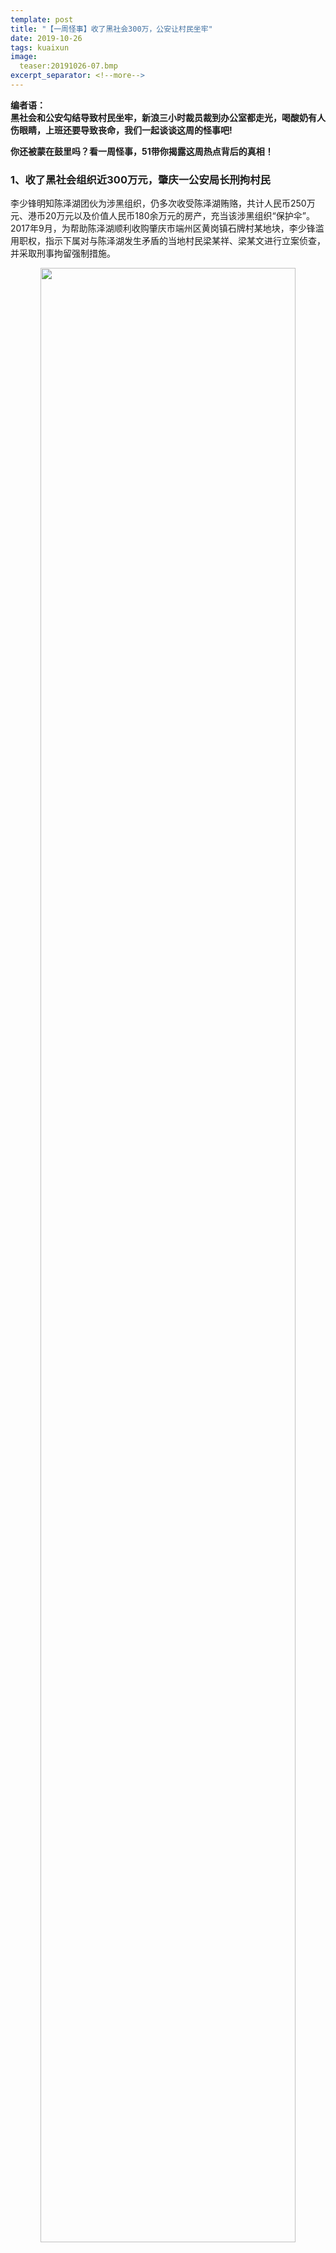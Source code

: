 ```yaml
---
template: post
title: "【一周怪事】收了黑社会300万，公安让村民坐牢"
date: 2019-10-26
tags: kuaixun
image:
  teaser:20191026-07.bmp
excerpt_separator: <!--more-->
---
```


**编者语：  
黑社会和公安勾结导致村民坐牢，新浪三小时裁员裁到办公室都走光，喝酸奶有人伤眼睛，上班还要导致丧命，我们一起谈谈这周的怪事吧!**

**你还被蒙在鼓里吗？看一周怪事，51带你揭露这周热点背后的真相！**

<h3>1、收了黑社会组织近300万元，肇庆一公安局长刑拘村民</h3>

李少锋明知陈泽湖团伙为涉黑组织，仍多次收受陈泽湖贿赂，共计人民币250万元、港币20万元以及价值人民币180余万元的房产，充当该涉黑组织“保护伞”。
2017年9月，为帮助陈泽湖顺利收购肇庆市端州区黄岗镇石牌村某地块，李少锋滥用职权，指示下属对与陈泽湖发生矛盾的当地村民梁某祥、梁某文进行立案侦查，并采取刑事拘留强制措施。

<div style="text-align:center"><img src="/images/20191026-02.bmp" width="90%"><br></div><br>

***51说：*** 
**人民卫士，忠诚为民？台上表演扫黑除恶，底下和黑社会狼狈为奸，残害人民群众。一个副区长，公安局长，可以只手遮天，公器私用，滥用职权。公权力的毫无边际和老百姓的手无寸铁形成了鲜明的对比。这样的社会，难道人民群众被当官的欺负了就只能打碎门牙往肚子里咽？**

<h3>2、河南郑州镇干部下村扶贫欠4万元餐费</h3>

当事饭店老板陈增印提供的起诉书显示，2017年8月以来，峡窝镇政府在峡窝镇石嘴村开展“精准扶贫”工作，其工作人员多次到陈增印的饭店龙腾生态园烙馍特味村用餐或订购工作人员盒饭。经石嘴村委会原负责人赵满场（后因涉嫌职务犯罪被判刑入狱）批准，由石嘴村委会相关负责人负责签单挂账。截至目前，已累计拖欠餐费38919元。陈增印多次到石嘴村委会催要，对方均以餐费无法报销入账为由未予清偿。

<div style="text-align:center"><img src="/images/20191026-01.bmp" width="90%"><br></div><br>

***51说：*** 
**4万元，4000份工业区快餐，一个农民工一年的工资，他们几顿饭就花完了，花完还赖账。官员滥用国家的钱、人民的钱我们早就看惯了。他们滥用职权换来好处也是日常便饭。这次只是用官位换来了4万元的饭，而曾经官员们还用权利剥夺了中国人民的工厂，抢占了人民的资源。这样大大小小的贪污，是官僚资产阶级发财的路。不管怎么打苍蝇老虎，只要资本主义的自私自利规则还推动着他们，这样的腐败也必然会持续。**

<h3>3、规模惊人！新浪阅读裁员90% 从通知到走人只3小时</h3>

10月17日，有网友在脉脉上透露，新浪阅读业务线开始裁员，而且一裁就是90%的岗位。有员工下午两点接到裁员通知，五点就拿到离职证明了。现场结账，赔偿n+1，部门原地解散只用了3小时。

<div style="text-align:center"><img src="/images/20191026-03.bmp" width="90%"><br></div><br>

***51说：*** 
**在资本家的企业打工，员工不但没法参与决策，就连自己什么时候被扫地出门也完全没有知情权，毫无尊严可言。一纸辞工书下来，要你多快滚蛋你就要多快滚蛋，想要缓冲时间？不可能的，越快的裁员对资本家来说风险越小，对他们来说，经营情况不好的时候，员工曾经为他们创造了多少价值都没有用，只是累赘而已，最好快刀斩乱麻地把包袱甩掉。你连反映过来的时间都没有，肯定也就不会抗议了。**

<h3>4、喝口酸奶，瓶炸了！瞅了一下，眼伤了！</h3>

10月5日深圳的送奶工唐先生接到客户的投诉，说他送的乳酸菌饮料有一批次鼓包了，他赶紧去现场查看，没想到却发生了意外。突然“砰”的一声，包的乳酸菌饮料发生“爆炸”，唐先生被炸飞的瓶盖打到眼睛。

<div style="text-align:center"><img src="/images/20191026-04.gif" width="90%"><br></div><br>

***51说：*** 
**成批次鼓包，说明运输过程中没做到低温，大家都知道这类酸奶常温很快就变质，公司却想混着卖出去，苦了送奶工！**

<h3>5、智利暴力示威已致15死 总统道歉宣布改革措施</h3>

据报道，目前智利暴力示威运动已经导致15人死亡。当地时间22日，智利总统皮涅拉公开向民众致歉，同时宣布了一系列改革措施。
自10月14日以来，智利首都圣地亚哥接连发生针对地铁票价上涨的抗议活动。随着抗议活动不断升级、蔓延，圣地亚哥已由军方接管并实施宵禁，多地进入紧急状态。

<div style="text-align:center"><img src="/images/20191026-05.bmp" width="90%"><br></div><br>

***51说：*** 
**从法国、俄罗斯、英国，到厄瓜多尔、黎巴嫩、智利，资本主义在全世界制造的混乱已经像一场野火烧遍了六大洲五大洋。面对人民的不满，愿意承认错误并做出改良的政权还能苟延残喘，不放弃任何利益的政权更让矛盾激化，即使选择镇压，也只是把革命的种子埋的更深。**

<h3>6、豫失地农民到中央巡视组驻地上访 寻衅滋事罪成获刑一年半</h3>

南召县城郊乡史庄村农民贺立顺及其三名亲属，因指控同村村组长陈清平强占土地及侵占补偿款等纠纷自2012年起多多次上访。
2016年9月19日，他们在南召县纪委及乡政府协调下签订了《停访息诉书》，后因协议中提到的办理林权证一事迟迟未被落实，贺家四人于2018年8月再度前往南召县纪委反应前述问题，却被警方控制，一天后又被县公安局以涉嫌敲诈勒索罪刑事拘留。
2019年2月25日，本案一审第一次在南召县法院开庭。10月21日，河南省南召县法院做出一审判决，认定三人寻衅滋事罪成，分别判处有期徒刑一年六个月，并退赔违法所得15万元，敲诈勒索罪则因依据不足未获法院支持。

<div style="text-align:center"><img src="/images/20191026-06.bmp" width="90%"><br></div><br>

***51说：*** 
**从村组长肆意强占他人土地和补偿，再到公安的介入，最后到法院的判刑，我们看到的是：贺家四人面对的不只是强占他土地的村组长，而是整个国家机关。在这里，督促政府落实相关协议就是对其敲诈勒索，并成为量刑的借口，这种强盗逻辑的背后是统治阶级对底层人民强有力的专政。**

<h3>7、深圳工人过度劳累猝死车间15天无人过问</h3>

据微博网友爆料，广东深圳市宝安区潭头西部工业厂东方亮彩有限公司，由于本厂没有休息日，导致一位员工由于劳累过度而猝死在车间，15以后尸体高度腐烂，厂领导不闻不问，家属在厂门口要说法，微博呼吁网友转发，还死者一个公道！

<div style="text-align:center"><img src="/images/20191026-07.bmp" width="90%"><br></div><br>

***51说：*** 
**在当看今社会，工人过劳猝死的悲剧有很多，早已不足为奇，可谁又想过制造过劳猝死的黑手是什么？现在很多工厂加班时间早已严重超过劳动法规定的36小时，还有一些工厂更是加班到一两点，又没有休息日，资本家简直是把工人当机器使唤，可是工人连机器都不如，因为机器还需要保养，工人不需要。在资本主义社会里，法律本身也无时无刻不服务着资本家的利益，这才会让劳动法总是沦为一纸空文，工人过劳猝死。这也很好的解释了，为什么工人维权难？**

<h3>8、楼盘停工！员工讨薪！拖欠11亿工程款！这家百强房企扛不住了？</h3>

上海的三盛宏业地产公司发生了多地员工到总部讨薪的事件。爆发讨薪原因是：去年的年终奖至今未发；很多地方公司有几个月没有发工资了；购买公司的理财产品到期不能兑付。
很多普通员工投钱之后不仅未按年收到利息，还在产品到期后连本金都没收到，而陈亚维、陈立军、屈国明等为代表的多位高管，却收到了理财款。
数据显示，2019年初截至10月21日，全国超400家房地产开发公司宣布破产，基本上每一天就有超过一家房企面临破产危机。从破产数量来看，相比去年一年破产的458家，今年房企破产速度明显加快了。

<div style="text-align:center"><img src="/images/20191026-08.gif" width="90%"><br></div><br>

***51说：*** 
**三盛宏业，百强房企，听起来“高端大气上档次”，可是扒开一看，建筑地产业的“孪生姐妹”——拖欠工资，还是一点儿没落下。建筑地产行业就是这样，层层分包，资金也是逐级垫付，这不，还以“买公司的理财产品”的方式，把风险转嫁给员工，高管们却卷了钱就跑。在资本当头的社会，今天是上海三盛宏业倒台，工人讨薪，又晓得明天是哪个百强跑路，哪些工人受苦呢？**
